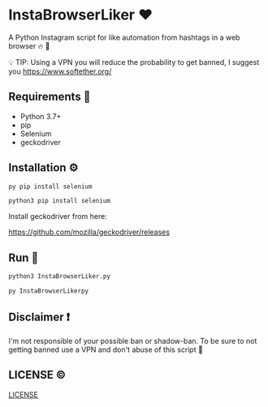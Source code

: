 # InstaBrowserLiker :heart:

A Python Instagram script for like automation from hashtags in a web browser :fire: :snake:

:bulb: TIP: Using a VPN you will reduce the probability to get banned, I suggest you https://www.softether.org/ 

## Requirements :page_facing_up:

* Python 3.7+
* pip
* Selenium
* geckodriver

## Installation :gear:

```bash
py pip install selenium

python3 pip install selenium
```
Install geckodriver from here:

https://github.com/mozilla/geckodriver/releases
 
## Run :runner:

```bash
python3 InstaBrowserLiker.py

py InstaBrowserLikerpy
```
## Disclaimer :heavy_exclamation_mark:

I'm not responsible of your possible ban or shadow-ban. To be sure to not getting banned use a VPN and don't abuse of this script :eyes: 

## LICENSE :copyright:

[LICENSE](./LICENSE)